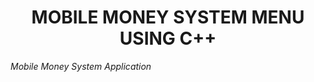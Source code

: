 <div align="center"><h1>MOBILE MONEY SYSTEM MENU USING C++</h1></div>
<em>Mobile Money System Application</em>

